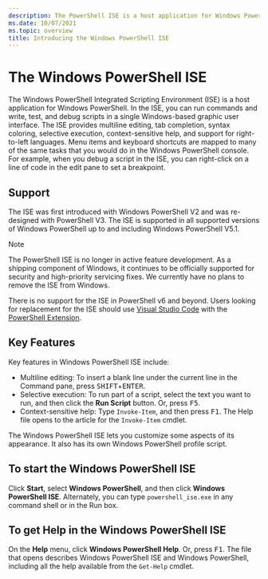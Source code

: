```yaml
---
description: The PowerShell ISE is a host application for Windows PowerShell that allows you to run commands and write, test, and debug scripts in a single Windows-based graphic user interface.
ms.date: 10/07/2021
ms.topic: overview
title: Introducing the Windows PowerShell ISE
---
```


# The Windows PowerShell ISE

The Windows PowerShell Integrated Scripting Environment (ISE) is a host application for Windows
PowerShell. In the ISE, you can run commands and write, test, and debug scripts in a single
Windows-based graphic user interface. The ISE provides multiline editing, tab completion, syntax
coloring, selective execution, context-sensitive help, and support for right-to-left languages. Menu
items and keyboard shortcuts are mapped to many of the same tasks that you would do in the Windows
PowerShell console. For example, when you debug a script in the ISE, you can right-click on a line
of code in the edit pane to set a breakpoint.

## Support

The ISE was first introduced with Windows PowerShell V2 and was re-designed with PowerShell V3. The
ISE is supported in all supported versions of Windows PowerShell up to and including Windows
PowerShell V5.1.

> [!NOTE]
> The PowerShell ISE is no longer in active feature development. As a shipping component of
> Windows, it continues to be officially supported for security and high-priority servicing fixes.
> We currently have no plans to remove the ISE from Windows.
>
> There is no support for the ISE in PowerShell v6 and beyond. Users looking for replacement for the
> ISE should use [Visual Studio Code](https://code.visualstudio.com/) with the
> [PowerShell Extension](https://marketplace.visualstudio.com/items?itemName=ms-vscode.PowerShell).

## Key Features

Key features in Windows PowerShell ISE include:

- Multiline editing: To insert a blank line under the current line in the Command pane, press
  <kbd>SHIFT</kbd>+<kbd>ENTER</kbd>.
- Selective execution: To run part of a script, select the text you want to run, and then click the
  **Run Script** button. Or, press <kbd>F5</kbd>.
- Context-sensitive help: Type `Invoke-Item`, and then press <kbd>F1</kbd>. The Help file opens to
  the article for the `Invoke-Item` cmdlet.

The Windows PowerShell ISE lets you customize some aspects of its appearance. It also has its own
Windows PowerShell profile script.

## To start the Windows PowerShell ISE

Click **Start**, select **Windows PowerShell**, and then click **Windows PowerShell ISE**.
Alternately, you can type `powershell_ise.exe` in any command shell or in the Run box.

## To get Help in the Windows PowerShell ISE

On the **Help** menu, click **Windows PowerShell Help**. Or, press <kbd>F1</kbd>. The file that
opens describes Windows PowerShell ISE and Windows PowerShell, including all the help available from
the `Get-Help` cmdlet.
